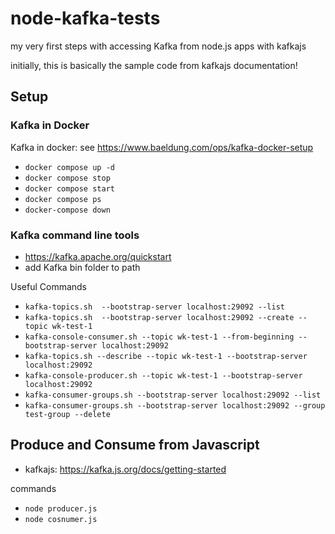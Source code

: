 # node-kafka-tests

my very first steps with accessing Kafka from node.js apps with kafkajs

initially, this is basically the sample code from kafkajs documentation!

## Setup


### Kafka in Docker

Kafka in docker: see https://www.baeldung.com/ops/kafka-docker-setup

- `docker compose up -d`
- `docker compose stop`
- `docker compose start`
- `docker compose ps`
- `docker-compose down`

### Kafka command line tools


- https://kafka.apache.org/quickstart 
- add Kafka bin folder to path

Useful Commands

- `kafka-topics.sh  --bootstrap-server localhost:29092 --list`
- `kafka-topics.sh  --bootstrap-server localhost:29092 --create --topic wk-test-1`
- `kafka-console-consumer.sh --topic wk-test-1 --from-beginning --bootstrap-server localhost:29092`
- `kafka-topics.sh --describe --topic wk-test-1 --bootstrap-server localhost:29092`
- `kafka-console-producer.sh --topic wk-test-1 --bootstrap-server localhost:29092`
- `kafka-consumer-groups.sh --bootstrap-server localhost:29092 --list`
- `kafka-consumer-groups.sh --bootstrap-server localhost:29092 --group test-group --delete`

## Produce and Consume from Javascript

- kafkajs: https://kafka.js.org/docs/getting-started

commands

- `node producer.js`
- `node cosnumer.js`
